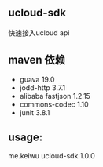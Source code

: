 ucloud-sdk
----------
快速接入ucloud api

maven 依赖
------------
* guava 19.0
* jodd-http 3.7.1
* alibaba fastjson 1.2.15
* commons-codec 1.10
* junit 3.8.1

usage:
------
> 
<dependency>
    <groupId>me.keiwu</groupId>
    <artifactId>ucloud-sdk</artifactId>
    <version>1.0.0</version>
</dependency>
